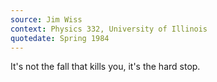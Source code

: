 ```yaml
---
source: Jim Wiss
context: Physics 332, University of Illinois
quotedate: Spring 1984
---
```

It's not the fall that kills you, it's the hard stop.
